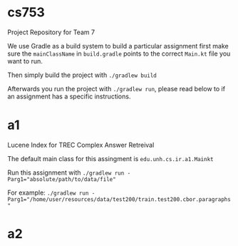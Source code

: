 # cs753

Project Repository for Team 7

We use Gradle as a build system to build a particular assignment first make sure the `mainClassName` in `build.gradle` points to the correct `Main.kt` file you want to run.

Then simply build the project with ```./gradlew build```

Afterwards you run the project with ```./gradlew run```, please read below to if an assignment has a specific instructions.

# a1

Lucene Index for TREC Complex Answer Retreival

The default main class for this assingment is ```edu.unh.cs.ir.a1.Mainkt```

Run this assignment with ```./gradlew run -Parg1="absolute/path/to/data/file"```

For example: ```./gradlew run -Parg1="/home/user/resources/data/test200/train.test200.cbor.paragraphs"```

# a2
